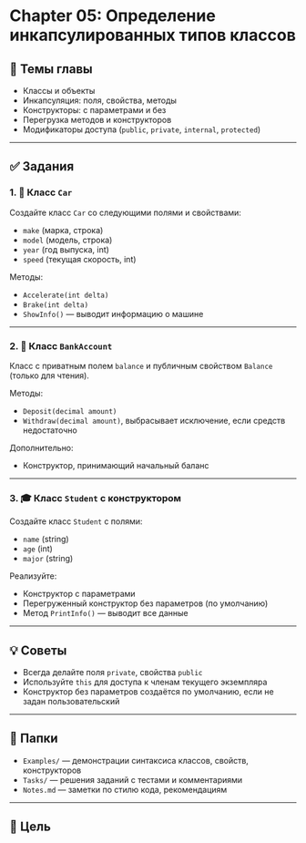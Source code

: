 # Chapter 05: Определение инкапсулированных типов классов

## 📘 Темы главы
- Классы и объекты
- Инкапсуляция: поля, свойства, методы
- Конструкторы: с параметрами и без
- Перегрузка методов и конструкторов
- Модификаторы доступа (`public`, `private`, `internal`, `protected`)

---

## ✅ Задания

### 1. 🚗 Класс `Car`
Создайте класс `Car` со следующими полями и свойствами:
- `make` (марка, строка)
- `model` (модель, строка)
- `year` (год выпуска, int)
- `speed` (текущая скорость, int)

Методы:
- `Accelerate(int delta)`
- `Brake(int delta)`
- `ShowInfo()` — выводит информацию о машине

---

### 2. 🏦 Класс `BankAccount`
Класс с приватным полем `balance` и публичным свойством `Balance` (только для чтения).

Методы:
- `Deposit(decimal amount)`
- `Withdraw(decimal amount)`, выбрасывает исключение, если средств недостаточно

Дополнительно:
- Конструктор, принимающий начальный баланс

---

### 3. 🎓 Класс `Student` с конструктором
Создайте класс `Student` с полями:
- `name` (string)
- `age` (int)
- `major` (string)

Реализуйте:
- Конструктор с параметрами
- Перегруженный конструктор без параметров (по умолчанию)
- Метод `PrintInfo()` — выводит все данные

---

## 💡 Советы
- Всегда делайте поля `private`, свойства `public`
- Используйте `this` для доступа к членам текущего экземпляра
- Конструктор без параметров создаётся по умолчанию, если не задан пользовательский

---

## 📁 Папки

- `Examples/` — демонстрации синтаксиса классов, свойств, конструкторов
- `Tasks/` — решения заданий с тестами и комментариями
- `Notes.md` — заметки по стилю кода, рекомендациям

---

## 📌 Цель